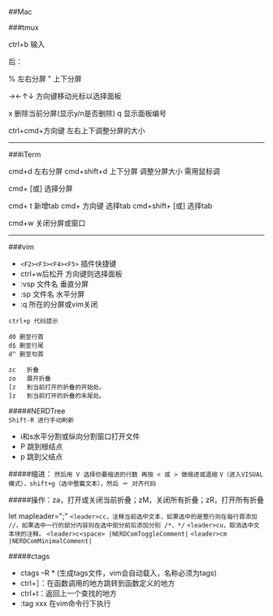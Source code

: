 
##Mac



###tmux

ctrl+b 输入

后：

% 左右分屏
" 上下分屏

→←↑↓ 方向键移动光标以选择面板

x 删除当前分屏(显示y/n是否删除)
q 显示面板编号

ctrl+cmd+方向键 左右上下调整分屏的大小



---


###iTerm

cmd+d  左右分屏
cmd+shift+d  上下分屏
调整分屏大小 需用鼠标调

cmd+ [或] 选择分屏

cmd+ t 新增tab
cmd+ 方向键  选择tab
cmd+shift+ [或] 选择tab

cmd+w  关闭分屏或窗口


---

###vim

* `<F2><F3><F4><F5>` 插件快捷键
* ctrl+w后松开 方向键则选择面板
* :vsp 文件名  垂直分屏
* :sp 文件名  水平分屏
* :q 所在的分屏或vim关闭

```
ctrl+p 代码提示
```

```
d0 删至行首
d$ 删至行尾
d^ 删至句首
```

```
zc   折叠
zo   展开折叠
[z   到当前打开的折叠的开始处。
]z   到当前打开的折叠的末尾处。
```


#####NERDTree  
`Shift-R 进行手动刷新`

* i和s水平分割或纵向分割窗口打开文件
* P 跳到根结点
* p 跳到父结点

#####缩进：
`然后用 V 选择你要缩进的行数 再按 < 或 > 做缩进或退缩`
`V（进入VISUAL模式），shift+g（选中整篇文本），然后 ＝ 对齐代码`

#####操作：za，打开或关闭当前折叠；zM，关闭所有折叠；zR，打开所有折叠

let mapleader=";"
`<leader>cc，注释当前选中文本，如果选中的是整行则在每行首添加 //，如果选中一行的部分内容则在选中部分前后添加分别 /*、*/`
`<leader>cu，取消选中文本块的注释。`
`<leader>c<space> |NERDComToggleComment|`
`<leader>cm |NERDComMinimalComment|`


#####ctags

* ctags –R * (生成tags文件，vim会自动载入，名称必须为tags)
* ctrl+］：在函数调用的地方跳转到函数定义的地方
* ctrl+t：返回上一个查找的地方
* :tag xxx 在vim命令行下执行



